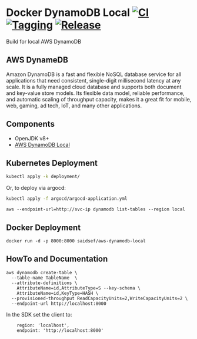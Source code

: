 # Docker DynamoDB Local [![CI](https://github.com/saidsef/aws-dynamodb-local/actions/workflows/docker.yml/badge.svg)](#kubernetes-deployment) [![Tagging](https://github.com/saidsef/aws-dynamodb-local/actions/workflows/tagging.yml/badge.svg)](#kubernetes-deployment) [![Release](https://github.com/saidsef/aws-dynamodb-local/actions/workflows/release.yml/badge.svg)](#kubernetes-deployment)

Build for local AWS DynamoDB

## AWS DynameDB

Amazon DynamoDB is a fast and flexible NoSQL database service for all applications that need consistent, single-digit millisecond latency at any scale. It is a fully managed cloud database and supports both document and key-value store models. Its flexible data model, reliable performance, and automatic scaling of throughput capacity, makes it a great fit for mobile, web, gaming, ad tech, IoT, and many other applications.

## Components

- OpenJDK v8+
- [AWS DynamoDB Local](https://s3-us-west-2.amazonaws.com/dynamodb-local/dynamodb_local_latest.tar.gz)

## Kubernetes Deployment

```bash
kubectl apply -k deployment/

```

Or, to deploy via argocd:

```bash
kubectl apply -f argocd/argocd-application.yml
```

```shell
aws --endpoint-url=http://svc-ip dynamodb list-tables --region local
```

## Docker Deployment

```shell
docker run -d -p 8000:8000 saidsef/aws-dynamodb-local
```

## HowTo and Documentation

```shell
aws dynamodb create-table \
  --table-name TableName  \
  --attribute-definitions \
    AttributeName=id,AttributeType=S --key-schema \
    AttributeName=id,KeyType=HASH \
  --provisioned-throughput ReadCapacityUnits=2,WriteCapacityUnits=2 \
  --endpoint-url http://localhost:8000
```

In the SDK set the client to:

```shell
    region: 'localhost',
    endpoint: 'http://localhost:8000'
```
